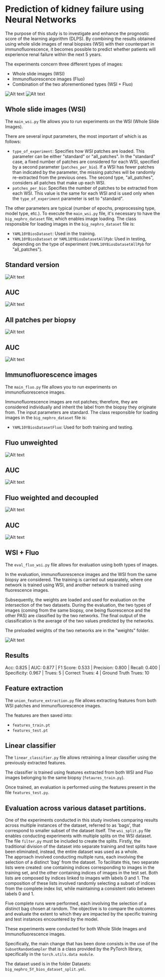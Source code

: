 # Prediction of kidney failure using Neural Networks

The purpose of this study is to investigate and enhance the prognostic score of the learning algorithm (DLPS). By combining the results obtained using whole slide images of renal biopsies (WSI) with their counterpart in immunofluorescence, it becomes possible to predict whether patients will experience renal failure within the next 5 years.

The experiments concern three different types of images:
- Whole slide images (WSI)
- Immunofluorescence images (Fluo)
- Combination of the two aforementioned types (WSI + Fluo)

<div>
    <img src="Imges/id1006_0071_pas_Regione 1_1CC0_patch_2.png" alt="Alt text" title="Patch of a wsi">
    <img src="Imges/00045.png" alt="Alt text" title="IgA immunofluorescne image">
</div>



## Whole slide images (WSI)

The `main_wsi.py` file allows you to run experiments on the WSI (Whole Slide Images).

There are several input parameters, the most important of which is as follows:
* `type_of_experiment`: Specifies how WSI patches are loaded. This parameter can be either "standard" or "all_patches".
  In the "standard" case, a fixed number of patches are considered for each WSI, specified by a second parameter (`patches_per_bio`). If a WSI
  has fewer patches than indicated by the parameter, the missing patches will be randomly re-extracted from the previous ones.
  The second type, "all_patches", considers all patches that make up each WSI.
* `patches_per_bio`: Specifies the number of patches to be extracted from each WSI. This value is the same for each WSI and is used only when
  the `type_of_experiment` parameter is set to "standard".

The other parameters are typical (number of epochs, preprocessing type, model type, etc.).
To execute the `main_wsi.py` file, it's necessary to have the `big_nephro_dataset` file, which enables image loading.
The class responsible for loading images in the `big_nephro_dataset` file is:
* `YAML10YBiosDataset`: Used in the training.
* `YAML10YBiosDataset` or `YAML10YBiosDatasetAllPpb`: Used in testing, depending on the type of experiment (`YAML10YBiosDatasetAllPpb` for "all_patches").

## Standard version

<img src="Imges/Metrics_rename/WSI standard.png" alt="Alt text" title="Confusion matrix standard WSI">

## AUC
<img src="Imges/Metrics_rename/WSI standard(1).png" alt="Alt text" title="AUC">


## All patches per biopsy

<img src="Imges/Metrics_rename/All patches.png" alt="Alt text" title="Confusion matrix all patches">

## AUC
<img src="Imges/Metrics_rename/WSI ALL PPB.png" alt="Alt text" title="Confusion matrix all patches">



## Immunofluorescence images

The `main_fluo.py` file allows you to run experiments on immunofluorescence images.

Immunofluorescence images are not patches; therefore, they are considered individually and inherit the label from the biopsy they originate from.
The input parameters are standard.
The class responsible for loading images in the `big_nephro_dataset` file is:
* `YAML10YBiosDatasetFluo`: Used for both training and testing.

## Fluo unweighted

<img src="Imges/Metrics_rename/Fluo no weights.png" alt="Alt text" title="Confusion matrix fluo unweighted">

## AUC

<img src="Imges/Metrics_rename/Fluo no weights(1).png" alt="Alt text" title="AUC fluo unweighted">

## Fluo weighted and decoupled

<img src="Imges/Metrics_rename/Fluo decoupled.png" alt="Alt text" title="Confusion matrix fluo weighted">

## AUC

<img src="Imges/Metrics_rename/Fluo decoupled(1).png" alt="Alt text" title="AUC fluo weighted">

## WSI + Fluo

The `eval_fluo_wsi.py` file allows for evaluation using both types of images.

In the evaluation, immunofluorescence images and the WSI from the same biopsy are considered. The training is carried out separately, where one network is trained using WSI, and another network is trained using fluorescence images.

Subsequently, the weights are loaded and used for evaluation on the intersection of the two datasets. During the evaluation, the two types of images (coming from the same biopsy, one being fluorescence and the other PAS) are classified by the two networks. The final output of the classification is the average of the two values predicted by the networks.

The preloaded weights of the two networks are in the "weights" folder.

<img src="Imges/combined out.png" alt="Alt text" title="Combined output">


## Results
Acc: 0.825 | AUC: 0.877 | F1 Score: 0.533 | Precision: 0.800 | Recall: 0.400 | Specificity: 0.967 | Trues: 5 | Correct Trues: 4 | Ground Truth Trues: 10

## Feature extraction

The `union_feature_extraction.py` file allows extracting features from both WSI patches and immunofluorescence images.

The features are then saved into:
* `features_train.pt`
* `features_test.pt`

## Linear classifier

The `linear_classifier.py` file allows retraining a linear classifier using the previously extracted features.

The classifier is trained using features extracted from both WSI and Fluo images belonging to the same biopsy (`fetaures_train.py`).

Once trained, an evaluation is performed using the features present in the file `features_test.py`.

## Evaluation across various dataset partitions.

One of the experiments conducted in this study involves comparing results across multiple instances of the dataset, referred to as 'bags', that correspond to smaller subset of the dataset itself.
The `wsi_split.py` file enables conducting experiments with multiple splits on the WSI dataset.
The file `filter.py` must be included to create the splits.
Firstly, the traditional division of the dataset into separate training and test splits have been eliminated, instead, the entire dataset was used as a whole.        
The approach involved conducting multiple runs, each involving the selection of a distinct 'bag' from the dataset. To facilitate this, two separate lists were created: one containing indices corresponding to images in the training set, and the other containing indices of images in the test set. Both lists are composed by indices linked to images with labels 0 and 1. The composition of these lists involved randomly selecting a subset of indices from the complete index list, while maintaining a consistent ratio between labels 0 and 1.

Five complete runs were performed, each involving the selection of a distinct bag chosen at random. 
The objective is to compare the outcomes and evaluate the extent to which they are impacted by the specific training and test instances encountered by the model.

These experiments were conducted for both Whole Slide Images and Immunofluorescence images.

Specifically, the main change that has been done consists in the use of the `SubsetRandomSampler`
that is a class provided by the PyTorch library, specifically in the `torch.utils.data module`.

The dataset used is in the folder Datasets:  `big_nephro_5Y_bios_dataset_split.yml`.




